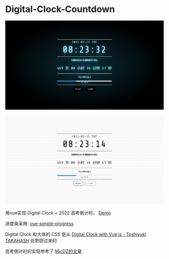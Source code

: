 # Digital-Clock-Countdown

![](./Night.png)

![](./Light.png)

用vue实现 Digital Clock + 2022 高考倒计时， [Demo](https://eqvpkbz.github.io/clock/index.html)

进度条采用: [vue-simple-progress](https://github.com/dzwillia/vue-simple-progress)

Digital Clock 和大体的 CSS  是从 [Digital Clock with Vue.js - Toshiyuki TAKAHASH](https://codepen.io/gau/pen/LjQwGp) 处剽窃过来的

高考倒计时的实现参考了 [MicDZ的文章](https://www.micdz.cn/article/time/)
